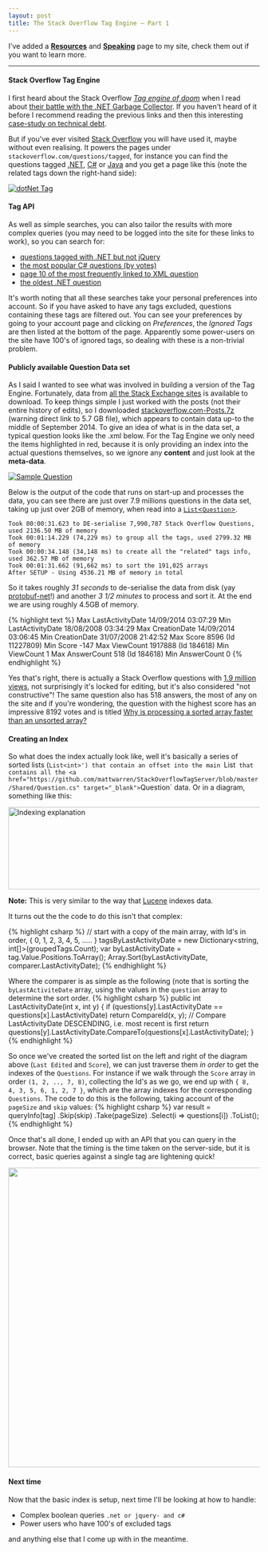 ```yaml
---
layout: post
title: The Stack Overflow Tag Engine – Part 1
---
```


I've added a <a href="http://mattwarren.org/resources/" target="_blank">**Resources**</a> and <a href="http://mattwarren.org/speaking/" target="_blank">**Speaking**</a> page to my site, check them out if you want to learn more.

---------------------------------------

#### <a name="Introduction"></a>**Stack Overflow Tag Engine**

I first heard about the Stack Overflow <a href="http://samsaffron.com/archive/2011/10/28/in-managed-code-we-trust-our-recent-battles-with-the-net-garbage-collector" target="_blank">*Tag engine of doom*</a> when I read about <a href="http://blog.marcgravell.com/2011/10/assault-by-gc.html" target="_blank">their battle with the .NET Garbage Collector</a>. If you haven't heard of it before I recommend reading the previous links and then this interesting <a href="http://blog.marcgravell.com/2014/04/technical-debt-case-study-tags.html" target="_blank">case-study on technical debt</a>.

But if you've ever visited <a href="http://www.stackoverflow.com" target="_blank">Stack Overflow</a> you will have used it, maybe without even realising. It powers the pages under `stackoverflow.com/questions/tagged`, for instance you can find the questions tagged <a href="http://stackoverflow.com/questions/tagged/.net" target="_blank">.NET</a>, <a href="http://stackoverflow.com/questions/tagged/c%23" target="_blank">C#</a> or <a href="http://stackoverflow.com/questions/tagged/java" target="_blank">Java</a> and you get a page like this (note the related tags down the right-hand side):

<a href="http://stackoverflow.com/questions/tagged/.net" target="_blank"><img src="https://mattwarrendotorg.files.wordpress.com/2014/10/dotnet-tag.png?w=900" alt="dotNet Tag" class="aligncenter" /></a>

#### <a name="TagAPI"></a>**Tag API**
As well as simple searches, you can also tailor the results with more complex queries (you may need to be logged into the site for these links to work), so you can search for:

- <a href="http://stackoverflow.com/questions/tagged/.net+or+jquery-" target="_blank">questions tagged with .NET but not jQuery</a>
- <a href="http://stackoverflow.com/questions/tagged/c%23?order=desc&amp;sort=votes" target="_blank">the most popular C# questions (by votes)</a>
- <a href="http://stackoverflow.com/questions/tagged/xml?sort=frequent&amp;page=10&amp;pagesize=5" target="_blank">page 10 of the most frequently linked to XML question</a>
- <a href="http://stackoverflow.com/questions/tagged/.net?page=197709&amp;sort=newest&amp;pagesize=1" target="_blank">the oldest .NET question</a> 

It's worth noting that all these searches take your personal preferences into account. So if you have asked to have any tags excluded, questions containing these tags are filtered out. You can see your preferences by going to your account page and clicking on *Preferences*, the *Ignored Tags* are then listed at the bottom of the page. Apparently some power-users on the site have 100's of ignored tags, so dealing with these is a non-trivial problem.

#### <a name="DataSet"></a>**Publicly available Question Data set**

As I said I wanted to see what was involved in building a version of the Tag Engine. Fortunately, data from <a href="https://archive.org/details/stackexchange" target="_blank">all the Stack Exchange sites</a> is available to download. To keep things simple I just worked with the posts (not their entire history of edits), so I downloaded <a href="https://archive.org/download/stackexchange/stackoverflow.com-Posts.7z" target="_blank">stackoverflow.com-Posts.7z</a> (warning direct link to 5.7 GB file), which appears to contain data up-to the middle of September 2014. To give an idea of what is in the data set, a typical question looks like the .xml below. For the Tag Engine we only need the items highlighted in red, because it is only providing an index into the actual questions themselves, so we ignore any **content** and just look at the **meta-data**.

<a href="https://mattwarrendotorg.files.wordpress.com/2014/10/sample-question-parts-used-highlighted-in-red.png" target="_blank"><img src="https://mattwarrendotorg.files.wordpress.com/2014/10/sample-question-parts-used-highlighted-in-red.png?w=600" alt="Sample Question" class="aligncenter" /></a>

Below is the output of the code that runs on start-up and processes the data, you can see there are just over 7.9 millions questions in the data set, taking up just over 2GB of memory, when read into a <a href="https://github.com/mattwarren/StackOverflowTagServer/blob/master/Shared/Question.cs" target="_blank">`List`&lt;`Question`&gt;</a>.

```
Took 00:00:31.623 to DE-serialise 7,990,787 Stack Overflow Questions, used 2136.50 MB of memory
Took 00:01:14.229 (74,229 ms) to group all the tags, used 2799.32 MB of memory
Took 00:00:34.148 (34,148 ms) to create all the "related" tags info, used 362.57 MB of memory
Took 00:01:31.662 (91,662 ms) to sort the 191,025 arrays
After SETUP - Using 4536.21 MB of memory in total
```

So it takes roughly *31 seconds* to de-serialise the data from disk (yay [protobuf-net](https://code.google.com/p/protobuf-net/)!) and another *3 1/2 minutes* to process and sort it. At the end we are using roughly 4.5GB of memory.

{% highlight text %}
Max LastActivityDate 14/09/2014 03:07:29
Min LastActivityDate 18/08/2008 03:34:29
Max CreationDate 14/09/2014 03:06:45
Min CreationDate 31/07/2008 21:42:52
Max Score 8596 (Id 11227809)
Min Score -147
Max ViewCount 1917888 (Id 184618)
Min ViewCount 1
Max AnswerCount 518 (Id 184618)
Min AnswerCount 0
{% endhighlight %}

Yes that's right, there is actually a Stack Overflow questions with <a href="http://stackoverflow.com/questions/184618/what-is-the-best-comment-in-source-code-you-have-ever-encountered" target="_blank">1.9 million views</a>, not surprisingly it's locked for editing, but it's also considered "not constructive"! The same question also has 518 answers, the most of any on the site and if you're wondering, the question with the highest score has an impressive 8192 votes and is titled <a href="http://stackoverflow.com/questions/11227809/why-is-processing-a-sorted-array-faster-than-an-unsorted-array" target="_blank">Why is processing a sorted array faster than an unsorted array?</a>

#### <a name="CreatingAnIndex"></a>**Creating an Index**
So what does the index actually look like, well it's basically a series of sorted lists (`List<int>') that contain an offset into the main `List<Question>` that contains all the <a href="https://github.com/mattwarren/StackOverflowTagServer/blob/master/Shared/Question.cs" target="_blank">`Question`</a> data. Or in a diagram, something like this:

<a href="https://mattwarrendotorg.files.wordpress.com/2014/11/indexing-explanation.png" target="_blank"><img src="https://mattwarrendotorg.files.wordpress.com/2014/11/indexing-explanation.png?w=760" alt="Indexing explanation" width="660" height="165" class="aligncenter size-large wp-image-1020" /></a>

**Note:** This is very similar to the way that <a href="http://lucene.apache.org/" target="_blank">Lucene</a> indexes data.

It turns out the the code to do this isn't that complex:

{% highlight csharp %}
// start with a copy of the main array, with Id's in order, { 0, 1, 2, 3, 4, 5, ..... }
tagsByLastActivityDate = new Dictionary<string, int[]>(groupedTags.Count);
var byLastActivityDate = tag.Value.Positions.ToArray(); 
Array.Sort(byLastActivityDate, comparer.LastActivityDate);
{% endhighlight %}

Where the comparer is as simple as the following (note that is sorting the `byLastActiviteDate` array, using the values in the `question` array to determine the sort order.
{% highlight csharp %}
public int LastActivityDate(int x, int y)
{
    if (questions[y].LastActivityDate == questions[x].LastActivityDate)
        return CompareId(x, y);
    // Compare LastActivityDate DESCENDING, i.e. most recent is first
    return questions[y].LastActivityDate.CompareTo(questions[x].LastActivityDate);
}
{% endhighlight %}

So once we've created the sorted list on the left and right of the diagram above (`Last Edited` and `Score`), we can just traverse them *in order* to get the indexes of the `Questions`. For instance if we walk through the `Score` array in order `(1, 2, .., 7, 8)`, collecting the Id's as we go, we end up with `{ 8, 4, 3, 5, 6, 1, 2, 7 }`, which are the array indexes for the corresponding `Questions`. The code to do this is the following, taking account of the `pageSize` and `skip` values:
{% highlight csharp %}
var result = queryInfo[tag]
        .Skip(skip)
        .Take(pageSize)
        .Select(i => questions[i])
        .ToList();
{% endhighlight %}

Once that's all done, I ended up with an API that you can query in the browser. Note that the timing is the time taken on the server-side, but it is correct, basic queries against a single tag are lightening quick!

<a href="https://pbs.twimg.com/media/B0BU8CRCcAAte5f.png:large" target="_blank"><img src="https://pbs.twimg.com/media/B0BU8CRCcAAte5f.png:large" width="610" height="600" class="aligncenter" /></a>

#### <a name="NextTime"></a>**Next time**
Now that the basic index is setup, next time I'll be looking at how to handle:

- Complex boolean queries `.net or jquery- and c#`
- Power users who have 100's of excluded tags

and anything else that I come up with in the meantime.